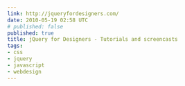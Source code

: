```yaml
---
link: http://jqueryfordesigners.com/
date: 2010-05-19 02:58 UTC
# published: false
published: true
title: jQuery for Designers - Tutorials and screencasts
tags:
- css
- jquery
- javascript
- webdesign
---
```



